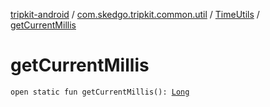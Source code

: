 [tripkit-android](../../index.md) / [com.skedgo.tripkit.common.util](../index.md) / [TimeUtils](index.md) / [getCurrentMillis](./get-current-millis.md)

# getCurrentMillis

`open static fun getCurrentMillis(): `[`Long`](https://kotlinlang.org/api/latest/jvm/stdlib/kotlin/-long/index.html)